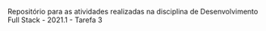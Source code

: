 Repositório para as atividades realizadas na disciplina de Desenvolvimento Full Stack - 2021.1 - Tarefa 3
